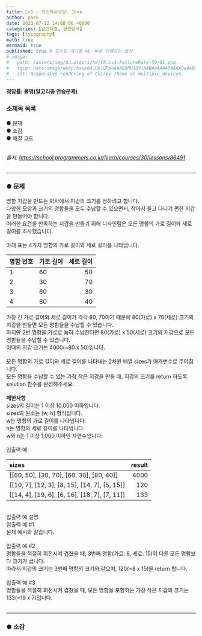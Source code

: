 ```yaml
---
title: Lv1 - 최소직사각형, Java
author: park
date: 2023-07-12 14:08:00 +0800
categories: [알고리즘, 완전탐색]
tags: [typography]
math: true
mermaid: true
published: true # 포스팅 개시할 때, 바로 반영되는 옵션
# image: 
#   path: /assets/img/03.Algorithm/18.Lv1-FailureRate-59/01.png
#   lqip: data:image/webp;base64,UklGRpoAAABXRUJQVlA4WAoAAAAQAAAADwAABwAAQUxQSDIAAAARL0AmbZurmr57yyIiqE8oiG0bejIYEQTgqiDA9vqnsUSI6H+oAERp2HZ65qP/VIAWAFZQOCBCAAAA8AEAnQEqEAAIAAVAfCWkAALp8sF8rgRgAP7o9FDvMCkMde9PK7euH5M1m6VWoDXf2FkP3BqV0ZYbO6NA/VFIAAAA
#   alt: Responsive rendering of Chirpy theme on multiple devices.
---
```


<b>정답률: 불명(알고리즘 연습문제)</b><br>

### 소제목 목록
● 문제<br/>
● 소감<br/>
● 해결 코드<br/>
<br/>

<i>출처: https://school.programmers.co.kr/learn/courses/30/lessons/86491</i><br>
<br/>

---

### ● 문제

명함 지갑을 만드는 회사에서 지갑의 크기를 정하려고 합니다.<br>
다양한 모양과 크기의 명함들을 모두 수납할 수 있으면서, 작아서 들고 다니기 편한 지갑을 만들어야 합니다.<br>
이러한 요건을 만족하는 지갑을 만들기 위해 디자인팀은 모든 명함의 가로 길이와 세로 길이를 조사했습니다.<br>
<br>
아래 표는 4가지 명함의 가로 길이와 세로 길이를 나타냅니다.<br>

| 명함 번호 | 가로 길이 | 세로 길이 |
|:---------|:----------|---------:|
|  1       | 60        | 50       |
|  2       | 30        | 70       |
|  3       | 60        | 30       |
|  4       | 80        | 40       |

가장 긴 가로 길이와 세로 길이가 각각 80, 70이기 때문에 80(가로) x 70(세로) 크기의 지갑을 만들면 모든 명함들을 수납할 수 있습니다.<br>
하지만 2번 명함을 가로로 눕혀 수납한다면 80(가로) x 50(세로) 크기의 지갑으로 모든 명함들을 수납할 수 있습니다.<br>
이때의 지갑 크기는 4000(=80 x 50)입니다.<br>
<br>
모든 명함의 가로 길이와 세로 길이를 나타내는 2차원 배열 sizes가 매개변수로 주어집니다.<br>
모든 명함을 수납할 수 있는 가장 작은 지갑을 만들 때, 지갑의 크기를 return 하도록 solution 함수를 완성해주세요.<br>
<br>
<b>제한사항</b><br>
sizes의 길이는 1 이상 10,000 이하입니다.<br>
sizes의 원소는 [w, h] 형식입니다.<br>
w는 명함의 가로 길이를 나타냅니다.<br>
h는 명함의 세로 길이를 나타냅니다.<br>
w와 h는 1 이상 1,000 이하인 자연수입니다.<br>
<br>
입출력 예<br>

|    sizes                                      | result   |
|:----------------------------------------------|---------:|
| [[60, 50], [30, 70], [60, 30], [80, 40]]      | 4000     |
| [[10, 7], [12, 3], [8, 15], [14, 7], [5, 15]] | 120      |
| [[14, 4], [19, 6], [6, 16], [18, 7], [7, 11]] | 133      |


<br>
입출력 예 설명<br>
입출력 예 #1<br>
문제 예시와 같습니다.<br>
<br>
입출력 예 #2<br>
명함들을 적절히 회전시켜 겹쳤을 때, 3번째 명함(가로: 8, 세로: 15)이 다른 모든 명함보다 크기가 큽니다.<br>
따라서 지갑의 크기는 3번째 명함의 크기와 같으며, 120(=8 x 15)을 return 합니다.<br>
<br>
입출력 예 #3<br>
명함들을 적절히 회전시켜 겹쳤을 때, 모든 명함을 포함하는 가장 작은 지갑의 크기는 133(=19 x 7)입니다.<br>
<br>

---

### ● 소감

